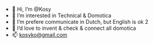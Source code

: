 - 👋 Hi, I’m @Kosy
- 👀 I’m interested in Technical & Domotica
- 🌱 I’m prefere communicate in Dutch, but English is ok 2
- 💞️ I’d love to invent & check & connect all domotica
- 📫 kosyko@gmail.com

<!---
Kosyko/Kosyko is a ✨ special ✨ repository because its `README.md` (this file) appears on your GitHub profile.
You can click the Preview link to take a look at your changes.
--->
